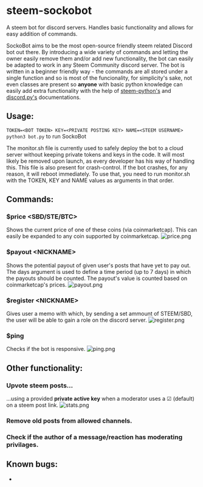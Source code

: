 # steem-sockobot
A steem bot for discord servers. Handles basic functionality and allows for easy addition of commands.

SockoBot aims to be the most open-source friendly steem related Discord bot out there. By introducing a wide variety of commands and letting the owner easily remove them and/or add new functionality, the bot can easily be adapted to work in any Steem Community discord server. The bot is written in a beginner friendly way - the commands are all stored under a single function and so is most of the funcionality, for simplicity's sake, not even classes are present so **anyone** with basic python knowledge can easily add extra functionality with the help of [steem-python's](http://steem.readthedocs.io/en/latest/index.html) and [discord.py's](https://discordpy.readthedocs.io/en/latest/) documentations.

## Usage:

```TOKEN=<BOT TOKEN> KEY=<PRIVATE POSTING KEY> NAME=<STEEM USERNAME> python3 bot.py``` to run SockoBot

The monitor.sh file is currently used to safely deploy the bot to a cloud server without keeping private tokens and keys in the code. It will most likely be removed upon launch, as every developer has his way of handling this. This file is also present for crash-control. If the bot crashes, for any reason, it will reboot immediately. To use that, you need to run monitor.sh with the TOKEN, KEY and NAME values as arguments in that order.

## Commands:

### **$price <SBD/STE/BTC>**
Shows the current price of one of these coins (via coinmarketcap). This can easily be expanded to any coin supported by coinmarketcap.
![price.png](https://i.imgur.com/IVmgejL.png)

### **$payout \<NICKNAME> <DAYS>** 
Shows the potential payout of given user's posts that have yet to pay out. The days argument is used to define a time period (up to 7 days) in which the payouts should be counted. The payout's value is counted based on coinmarketcap's prices.
![payout.png](https://i.imgur.com/ILoilD8.png)

### **$register \<NICKNAME>**
Gives user a memo with which, by sending a set ammount of STEEM/SBD, the user will be able to gain a role on the discord server. 
![register.png](https://i.imgur.com/PiHwYBp.png)

### **$ping** 
Checks if the bot is responsive.
![ping.png](https://i.imgur.com/6kWkzjO.png)


## Other functionality:

### Upvote steem posts...
...using a provided **private active key** when a moderator uses a ☑ (default) on a steem post link.
![stats.png](https://steemitimages.com/0x0/https://res.cloudinary.com/hpiynhbhq/image/upload/v1514307010/gq6pewla6ild673qpddn.png)

### Remove old posts from allowed channels.

### Check if the author of a message/reaction has moderating privilages.

## Known bugs:
* 
